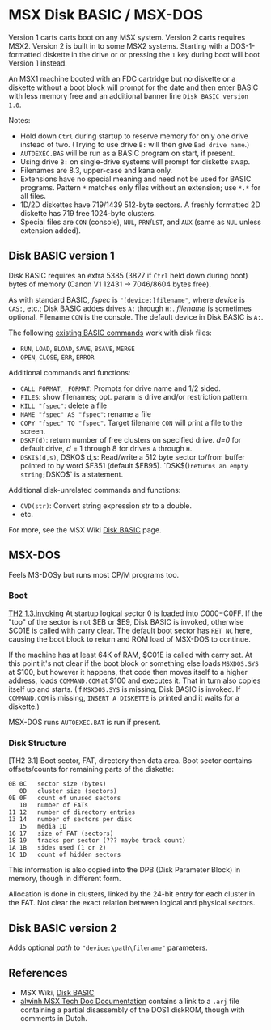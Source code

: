 MSX Disk BASIC / MSX-DOS
========================

Version 1 carts carts boot on any MSX system. Version 2 carts requires
MSX2. Version 2 is built in to some MSX2 systems. Starting with a
DOS-1-formatted diskette in the drive or or pressing the `1` key during
boot will boot Version 1 instead.

An MSX1 machine booted with an FDC cartridge but no diskette or a diskette
without a boot block will prompt for the date and then enter BASIC with
less memory free and an additional banner line `Disk BASIC version 1.0`.

Notes:
- Hold down `Ctrl` during startup to reserve memory for only one drive
  instead of two. (Trying to use drive `B:` will then give `Bad drive
  name`.)
- `AUTOEXEC.BAS` will be run as a BASIC program on start, if present.
- Using drive `B:` on single-drive systems will prompt for diskette swap.
- Filenames are 8.3, upper-case and kana only.
- Extensions have no special meaning and need not be used for BASIC
  programs. Pattern `*` matches only files without an extension; use `*.*`
  for all files.
- 1D/2D diskettes have 719/1439 512-byte sectors. A freshly formatted 2D
  diskette has 719 free 1024-byte clusters.
- Special files are `CON` (console), `NUL`, `PRN`/`LST`, and `AUX` (same as
  `NUL` unless extension added).


Disk BASIC version 1
--------------------

Disk BASIC requires an extra 5385 (3827 if `Ctrl` held down during boot)
bytes of memory (Canon V1 12431 → 7046/8604 bytes free).

As with standard BASIC, _fspec_ is `"[device:]filename"`, where _device_ is
`CAS:`, etc.; Disk BASIC addes drives `A:` through `H:`. _filename_ is
sometimes optional. Filename `CON` is the console. The default device in
Disk BASIC is `A:`.

The following [existing BASIC commands][bas] work with disk files:
- `RUN`, `LOAD`, `BLOAD`, `SAVE`, `BSAVE`, `MERGE`
- `OPEN`, `CLOSE`, `ERR`, `ERROR`

Additional commands and functions:
- `CALL FORMAT`, `_FORMAT`: Prompts for drive name and 1/2 sided.
- `FILES`: show filenames; opt. param is drive and/or restriction pattern.
- `KILL "fspec"`: delete a file
- `NAME "fspec" AS "fspec"`: rename a file
- `COPY "fspec" TO "fspec"`. Target filename `CON` will print a file to the
  screen.
- `DSKF(d)`: return number of free clusters on specified drive. _d=0_ for
  default drive, _d_ = 1 through 8 for drives `A` through `H`.
- `DSKI$(d,s)`, DSKO$ d,s: Read/write a 512 byte sector to/from buffer
  pointed to by word $F351 (default $EB95). `DSK$()` returns an empty
  string; `DSKO$` is a statement.

Additional disk-unrelated commands and functions:
- `CVD(str)`: Convert string expression _str_ to a double.
- etc.

For more, see the MSX Wiki [Disk BASIC] page.


MSX-DOS
-------

Feels MS-DOSy but runs most CP/M programs too.

### Boot

[TH2 1.3.invoking] At startup logical sector 0 is loaded into $C000-$C0FF.
If the "top" of the sector is not $EB or $E9, Disk BASIC is invoked,
otherwise $C01E is called with carry clear. The default boot sector has
`RET NC` here, causing the boot block to return and ROM load of MSX-DOS to
continue.

If the machine has at least 64K of RAM, $C01E is called with carry set. At
this point it's not clear if the boot block or something else loads
`MSXDOS.SYS` at $100, but however it happens, that code then moves itself
to a higher address, loads `COMMAND.COM` at $100 and executes it. That in
turn also copies itself up and starts. (If `MSXDOS.SYS` is missing, Disk
BASIC is invoked. If `COMMAND.COM` is missing, `INSERT A DISKETTE` is
printed and it waits for a diskette.)

MSX-DOS runs `AUTOEXEC.BAT` is run if present.

### Disk Structure

[TH2 3.1] Boot sector, FAT, directory then data area. Boot sector contains
offsets/counts for remaining parts of the diskette:

    0B 0C   sector size (bytes)
       0D   cluster size (sectors)
    0E 0F   count of unused sectors
       10   number of FATs
    11 12   number of directory entries
    13 14   number of sectors per disk
       15   media ID
    16 17   size of FAT (sectors)
    18 19   tracks per sector (??? maybe track count)
    1A 1B   sides used (1 or 2)
    1C 1D   count of hidden sectors

This information is also copied into the DPB (Disk Parameter Block) in
memory, though in different form.

Allocation is done in clusters, linked by the 24-bit entry for each cluster
in the FAT. Not clear the exact relation between logical and physical
sectors.


Disk BASIC version 2
--------------------

Adds optional _path_ to `"device:\path\filename"` parameters.


References
----------

- MSX Wiki, [Disk BASIC]
- [alwinh MSX Tech Doc Documentation][alwinh] contains a link to a `.arj`
  file containing a partial disassembly of the DOS1 diskROM, though with
  comments in Dutch.



<!-------------------------------------------------------------------->
[Disk BASIC]: https://www.msx.org/wiki/Disk_BASIC
[TH2 1.3.invoking]: https://github.com/Konamiman/MSX2-Technical-Handbook/blob/master/md/Chapter3.md#procedure-for-invoking-msx-dos
[alwinh]: https://web.archive.org/web/20050414002839/http://www.alwinh.dds.nl/msx/docs/vg8245.arj
[bas]: ./basic.md
